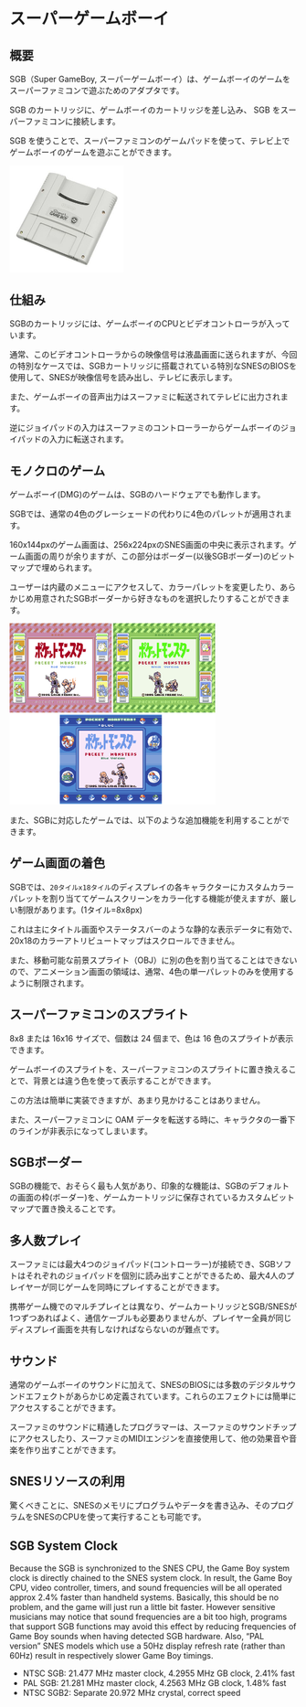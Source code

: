 # スーパーゲームボーイ

## 概要

SGB（Super GameBoy, スーパーゲームボーイ）は、ゲームボーイのゲームをスーパーファミコンで遊ぶためのアダプタです。

SGB のカートリッジに、ゲームボーイのカートリッジを差し込み、 SGB をスーパーファミコンに接続します。

SGB を使うことで、スーパーファミコンのゲームパッドを使って、テレビ上でゲームボーイのゲームを遊ぶことができます。

<img src="../images/hw/sgb.jpeg" width="200px" />

## 仕組み

SGBのカートリッジには、ゲームボーイのCPUとビデオコントローラが入っています。

通常、このビデオコントローラからの映像信号は液晶画面に送られますが、今回の特別なケースでは、SGBカートリッジに搭載されている特別なSNESのBIOSを使用して、SNESが映像信号を読み出し、テレビに表示します。

また、ゲームボーイの音声出力はスーファミに転送されてテレビに出力されます。

逆にジョイパッドの入力はスーファミのコントローラーからゲームボーイのジョイパッドの入力に転送されます。

## モノクロのゲーム

ゲームボーイ(DMG)のゲームは、SGBのハードウェアでも動作します。

SGBでは、通常の4色のグレーシェードの代わりに4色のパレットが適用されます。

160x144pxのゲーム画面は、256x224pxのSNES画面の中央に表示されます。ゲーム画面の周りが余りますが、この部分はボーダー(以後SGBボーダー)のビットマップで埋められます。

ユーザーは内蔵のメニューにアクセスして、カラーパレットを変更したり、あらかじめ用意されたSGBボーダーから好きなものを選択したりすることができます。

<img src="../images/sgb_border.png" width="360px" />

また、SGBに対応したゲームでは、以下のような追加機能を利用することができます。

## ゲーム画面の着色

SGBでは、`20タイルx18タイル`のディスプレイの各キャラクターにカスタムカラーパレットを割り当ててゲームスクリーンをカラー化する機能が使えますが、厳しい制限があります。(1タイル=8x8px)

これは主にタイトル画面やステータスバーのような静的な表示データに有効で、20x18のカラーアトリビュートマップはスクロールできません。

また、移動可能な前景スプライト（OBJ）に別の色を割り当てることはできないので、アニメーション画面の領域は、通常、4色の単一パレットのみを使用するように制限されます。

## スーパーファミコンのスプライト

8x8 または 16x16 サイズで、個数は 24 個まで、色は 16 色のスプライトが表示できます。

ゲームボーイのスプライトを、スーパーファミコンのスプライトに置き換えることで、背景とは違う色を使って表示することができます。

この方法は簡単に実装できますが、あまり見かけることはありません。

また、スーパーファミコンに OAM データを転送する時に、キャラクタの一番下のラインが非表示になってしまいます。

## SGBボーダー

SGBの機能で、おそらく最も人気があり、印象的な機能は、SGBのデフォルトの画面の枠(ボーダー)を、ゲームカートリッジに保存されているカスタムビットマップで置き換えることです。

## 多人数プレイ

スーファミには最大4つのジョイパッド(コントローラー)が接続でき、SGBソフトはそれぞれのジョイパッドを個別に読み出すことができるため、最大4人のプレイヤーが同じゲームを同時にプレイすることができます。

携帯ゲーム機でのマルチプレイとは異なり、ゲームカートリッジとSGB/SNESが1つずつあればよく、通信ケーブルも必要ありませんが、プレイヤー全員が同じディスプレイ画面を共有しなければならないのが難点です。

## サウンド

通常のゲームボーイのサウンドに加えて、SNESのBIOSには多数のデジタルサウンドエフェクトがあらかじめ定義されています。これらのエフェクトには簡単にアクセスすることができます。

スーファミのサウンドに精通したプログラマーは、スーファミのサウンドチップにアクセスしたり、スーファミのMIDIエンジンを直接使用して、他の効果音や音楽を作り出すことができます。

## SNESリソースの利用

驚くべきことに、SNESのメモリにプログラムやデータを書き込み、そのプログラムをSNESのCPUを使って実行することも可能です。

## SGB System Clock

Because the SGB is synchronized to the SNES CPU, the Game Boy system clock is directly chained to the SNES system clock. In result, the Game Boy CPU, video controller, timers, and sound frequencies will be all operated approx 2.4% faster than handheld systems. Basically, this should be no problem, and the game will just run a little bit faster. However sensitive musicians may notice that sound frequencies are a bit too high, programs that support SGB functions may avoid this effect by reducing frequencies of Game Boy sounds when having detected SGB hardware. Also, “PAL version” SNES models which use a 50Hz display refresh rate (rather than 60Hz) result in respectively slower Game Boy timings.

- NTSC SGB: 21.477 MHz master clock, 4.2955 MHz GB clock, 2.41% fast
- PAL SGB: 21.281 MHz master clock, 4.2563 MHz GB clock, 1.48% fast
- NTSC SGB2: Separate 20.972 MHz crystal, correct speed

